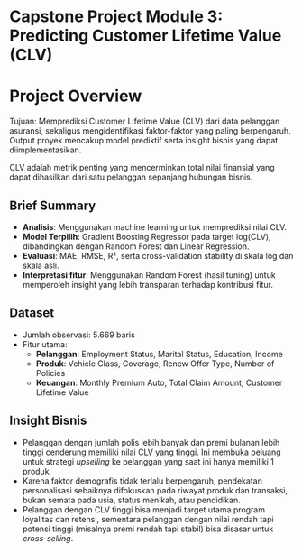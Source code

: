 # Capstone Project Module 3: Predicting Customer Lifetime Value (CLV)

# Project Overview
Tujuan: Memprediksi Customer Lifetime Value (CLV) dari data pelanggan asuransi, sekaligus mengidentifikasi faktor-faktor yang paling berpengaruh. Output proyek mencakup model prediktif serta insight bisnis yang dapat diimplementasikan.

CLV adalah metrik penting yang mencerminkan total nilai finansial yang dapat dihasilkan dari satu pelanggan sepanjang hubungan bisnis.

## Brief Summary

- **Analisis**: Menggunakan machine learning untuk memprediksi nilai CLV.
- **Model Terpilih**: Gradient Boosting Regressor pada target log(CLV), dibandingkan dengan Random Forest dan Linear Regression.
- **Evaluasi**: MAE, RMSE, R², serta cross-validation stability di skala log dan skala asli.
- **Interpretasi fitur**: Menggunakan Random Forest (hasil tuning) untuk memperoleh insight yang lebih transparan terhadap kontribusi fitur.

## Dataset

- Jumlah observasi: 5.669 baris
- Fitur utama:
  - **Pelanggan**: Employment Status, Marital Status, Education, Income
  - **Produk**: Vehicle Class, Coverage, Renew Offer Type, Number of Policies
  - **Keuangan**: Monthly Premium Auto, Total Claim Amount, Customer Lifetime Value

## Insight Bisnis

- Pelanggan dengan jumlah polis lebih banyak dan premi bulanan lebih tinggi cenderung memiliki nilai CLV yang tinggi. Ini membuka peluang untuk strategi *upselling* ke pelanggan yang saat ini hanya memiliki 1 produk.
- Karena faktor demografis tidak terlalu berpengaruh, pendekatan personalisasi sebaiknya difokuskan pada riwayat produk dan transaksi, bukan semata pada usia, status menikah, atau pendidikan.
- Pelanggan dengan CLV tinggi bisa menjadi target utama program loyalitas dan retensi, sementara pelanggan dengan nilai rendah tapi potensi tinggi (misalnya premi rendah tapi stabil) bisa disasar untuk *cross-selling*.

